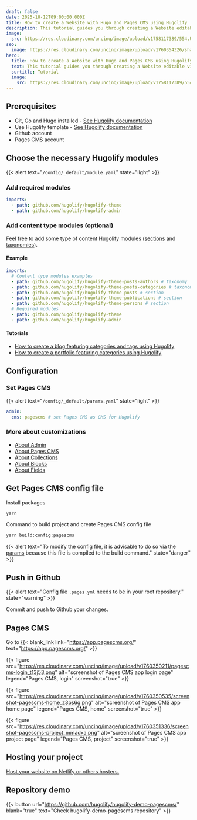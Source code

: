 ```yaml
---
draft: false
date: 2025-10-12T09:00:00.000Z
title: How to create a Website with Hugo and Pages CMS using Hugolify
description: This tutorial guides you through creating a Website editable via Pages CMS.
image:
  src: https://res.cloudinary.com/uncinq/image/upload/v1758117389/554.Urban-Puzzle_lwreua.svg
seo:
  image: https://res.cloudinary.com/uncinq/image/upload/v1760354326/share-tuto-pagescms_zpra7q.png
hero:
  title: How to create a Website with Hugo and Pages CMS using Hugolify
  text: This tutorial guides you through creating a Website editable via Pages CMS.
  surtitle: Tutorial
  image:
    src: https://res.cloudinary.com/uncinq/image/upload/v1758117389/554.Urban-Puzzle_lwreua.svg
---
```

## Prerequisites

* Git, Go and Hugo installed - [See Hugolify documentation](/docs/getting-started/prerequisites/)
* Use Hugolify template - [See Hugolify documentation](/docs/getting-started/install/) 
* Github account
* Pages CMS account

## Choose the necessary Hugolify modules

{{< alert text="`/config/_default/module.yaml`" state="light" >}}

### Add required modules

```yaml
imports:
  - path: github.com/hugolify/hugolify-theme
  - path: github.com/hugolify/hugolify-admin
```

### Add content type modules (optional)

Feel free to add some type of content Hugolify modules ([sections](/docs/sections/) and [taxonomies](/docs/taxonomies/)).

#### Example

```yaml
imports:
  # Content type modules examples
  - path: github.com/hugolify/hugolify-theme-posts-authors # taxonomy
  - path: github.com/hugolify/hugolify-theme-posts-categories # taxonomy
  - path: github.com/hugolify/hugolify-theme-posts # section
  - path: github.com/hugolify/hugolify-theme-publications # section
  - path: github.com/hugolify/hugolify-theme-persons # section
  # Required modules
  - path: github.com/hugolify/hugolify-theme
  - path: github.com/hugolify/hugolify-admin
```

#### Tutorials

* [How to create a blog featuring categories and tags using Hugolify](how-to-create-a-blog-with-hugo-and-decap-cms-using-hugolify)
* [How to create a portfolio featuring categories using Hugolify](how-to-create-a-portfolio-with-hugo-and-decap-cms-using-hugolify)

## Configuration

### Set Pages CMS

{{< alert text="`/config/_default/params.yaml`" state="light" >}}

```yml
admin:
  cms: pagescms # set Pages CMS as CMS for Hugolify
```

### More about customizations

- [About Admin](/docs/cms/admin/setup/)
- [About Pages CMS](/docs/cms/admin/cms/pages-cms/)
- [About Collections](/docs/cms/admin/collections/)
- [About Blocks](/docs/cms/admin/blocks/)
- [About Fields](/docs/cms/admin/fields/)


## Get Pages CMS config file

Install packages

```bash
yarn
```

Command to build project and create Pages CMS config file

```bash
yarn build:config:pagescms
```

{{< alert text="To modify the config file, it is advisable to do so via the [params](/tutorials/how-to-create-a-website-with-hugo-and-pages-cms-using-hugolify/#more-about-customizations) because this file is compiled to the build command." state="danger" >}}


## Push in Github

{{< alert text="Config file `.pages.yml` needs to be in your root repository." state="warning" >}}

Commit and push to Github your changes.


## Pages CMS

Go to {{< blank_link link="https://app.pagescms.org/" text="https://app.pagescms.org/" >}}

{{< figure src="https://res.cloudinary.com/uncinq/image/upload/v1760350211/pagescms-login_t13j53.png" alt="screenshot of Pages CMS app login page" legend="Pages CMS, login" screenshot="true" >}}

{{< figure src="https://res.cloudinary.com/uncinq/image/upload/v1760350535/screenshot-pagescms-home_z3ps6g.png" alt="screenshot of Pages CMS app home page" legend="Pages CMS, home" screenshot="true" >}}

{{< figure src="https://res.cloudinary.com/uncinq/image/upload/v1760351336/screenshot-pagescms-project_mmadxa.png" alt="screenshot of Pages CMS app project page" legend="Pages CMS, project" screenshot="true" >}}

## Hosting your project

[Host your website on Netlify or others hosters.](/docs/getting-started/hosting/)

## Repository demo

{{< button url="https://github.com/hugolify/hugolify-demo-pagescms/" blank="true" text="Check hugolify-demo-pagescms repository" >}}
